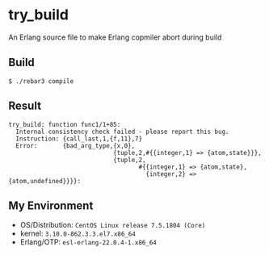 try_build
=====

An Erlang source file to make Erlang copmiler abort during build

Build
-----

    $ ./rebar3 compile

Result
------

```
try_build: function func1/1+85:
  Internal consistency check failed - please report this bug.
  Instruction: {call_last,1,{f,11},7}
  Error:       {bad_arg_type,{x,0},
                             {tuple,2,#{{integer,1} => {atom,state}}},
                             {tuple,2,
                                    #{{integer,1} => {atom,state},
                                      {integer,2} => {atom,undefined}}}}:
```

My Environment
--------------

* OS/Distribution: `CentOS Linux release 7.5.1804 (Core)`
* kernel: `3.10.0-862.3.3.el7.x86_64`
* Erlang/OTP: `esl-erlang-22.0.4-1.x86_64`

